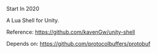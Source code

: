 Start In 2020



A Lua Shell for Unity.



Reference:  https://github.com/kavenGw/unity-shell



Depends on: https://github.com/protocolbuffers/protobuf